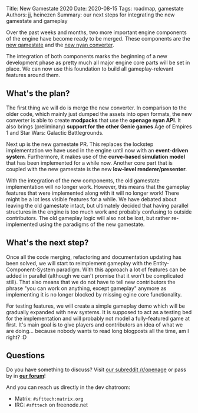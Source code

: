 Title: New Gamestate 2020
Date: 2020-08-15
Tags: roadmap, gamestate
Authors: jj, heinezen
Summary: our next steps for integrating the new gamestate and gameplay

Over the past weeks and months, two more important engine components of the engine
have become ready to be merged. These components are the
[new gamestate](https://github.com/SFTtech/openage/pull/1066) and the
[new nyan converter](https://github.com/SFTtech/openage/pull/1151).

The integration of both components marks the beginning of a new development phase
as pretty much all major engine core parts will be set in place. We can now use
this foundation to build all gameplay-relevant features around them.


## What's the plan?

The first thing we will do is merge the new converter. In comparison to the
older code, which mainly just dumped the assets into open formats, the new converter
is able to create **modpacks** that use the **openage nyan API**. It also brings
(preliminary) **support for the other Genie games** Age of Empires 1 and Star Wars:
Galactic Battlegrounds.

Next up is the new gamestate PR. This replaces the lockstep implementation
we have used in the engine until now with an **event-driven system**. Furthermore,
it makes use of the **curve-based simulation model** that has been implemented for a
while now. Another core part that is coupled with the new gamestate is the new
**low-level renderer/presenter**.

With the integration of the new components, the old gamestate implementation will
no longer work. However, this means that the gameplay features that were implemented
along with it will no longer work! There might be a lot less visible features for
a while. We have debated about leaving the old gamestate intact, but ultimately decided
that having parallel structures in the engine is too much work and probably
confusing to outside contributors. The old gameplay logic will also not be lost,
but rather re-implemented using the paradigms of the new gamestate.


## What's the next step?

Once all the code merging, refactoring and documentation updating has been solved,
we will start to reimplement gameplay with the Entity-Component-System paradigm. With
this approach a lot of features can be added in parallel (although we can't promise
that it won't be complicated still). That also means that we do not have to
tell new contributors the phrase "you can work on anything, except gameplay"
anymore as implementing it is no longer blocked by missing egine core functionality.

For testing features, we will create a simple gameplay demo which will be
gradually expanded with new systems. It is supposed to act as a testing bed for the
implementation and will probably not model a fully-featured game at first. It's main
goal is to give players and contributors an idea of what we are doing... because
nobody wants to read long blogposts all the time, am I right? :D


## Questions

Do you have something to discuss? Visit [our subreddit /r/openage](https://reddit.com/r/openage) or pass by in **[our forum](https://openage.discourse.group/)**!

And you can reach us directly in the dev chatroom:

* Matrix: `#sfttech:matrix.org`
* IRC: `#sfttech` on freenode.net

